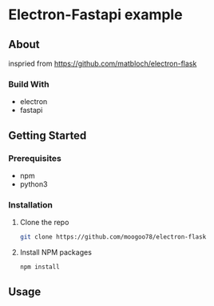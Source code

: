 # Electron-Fastapi example

## About

inspried from https://github.com/matbloch/electron-flask

### Build With

* electron
* fastapi

## Getting Started

### Prerequisites

* npm
* python3

### Installation

1. Clone the repo
   ```sh
   git clone https://github.com/moogoo78/electron-flask
   ```
2. Install NPM packages
   ```sh
   npm install
   ```

## Usage
